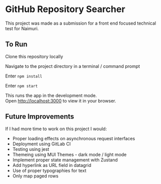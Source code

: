 # GitHub Repository Searcher

This project was made as a submission for a front end focused technical test for Naimuri.

## To Run

Clone this repository locally

Navigate to the project directory in a terminal / command prompt

Enter `npm install`


Enter `npm start`

This runs the app in the development mode.\
Open [http://localhost:3000](http://localhost:3000) to view it in your browser.

## Future Improvements
If I had more time to work on this project I would:

- Proper loading effects on asynchronous request interfaces
- Deployment using GitLab CI
- Testing using jest
- Themeing using MUI Themes - dark mode / light mode
- Implement proper state management with Zustand
- Add hyperlink as URL field in datagrid
- Use of proper typographies for text
- Only map paged rows